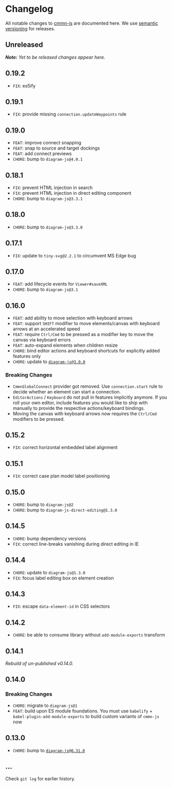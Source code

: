 # Changelog

All notable changes to [cmmn-js](https://github.com/bpmn-io/cmmn-js) are documented here. We use [semantic versioning](http://semver.org/) for releases.

## Unreleased

___Note:__ Yet to be released changes appear here._

## 0.19.2

* `FIX`: es5ify

## 0.19.1

* `FIX`: provide missing `connection.updateWaypoints` rule

## 0.19.0

* `FEAT`: improve connect snapping
* `FEAT`: snap to source and target dockings
* `FEAT`: add connect previews
* `CHORE`: bump to `diagram-js@4.0.1`

## 0.18.1

* `FIX`: prevent HTML injection in search
* `FIX`: prevent HTML injection in direct editing component
* `CHORE`: bump to `diagram-js@3.3.1`

## 0.18.0

* `CHORE`: bump to `diagram-js@3.3.0`

## 0.17.1

* `FIX`: update to `tiny-svg@2.2.1` to circumvent MS Edge bug

## 0.17.0

* `FEAT`: add lifecycle events for `Viewer#saveXML`
* `CHORE`: bump to `diagram-js@3.1`

## 0.16.0

* `FEAT`: add ability to move selection with keyboard arrows
* `FEAT`: support `SHIFT` modifier to move elements/canvas with keyboard arrows at an accelerated speed
* `FEAT`: require `Ctrl/Cmd` to be pressed as a modifier key to move the canvas via keyboard errors
* `FEAT`: auto-expand elements when children resize
* `CHORE`: bind editor actions and keyboard shortcuts for explicitly added features only
* `CHORE`: update to [`diagram-js@3.0.0`](https://github.com/bpmn-io/diagram-js/blob/master/CHANGELOG.md#300)

### Breaking Changes

* `CmmnGlobalConnect` provider got removed. Use `connection.start` rule to decide whether an element can start a connection.
* `EditorActions` / `Keyboard` do not pull in features implicitly anymore. If you roll your own editor, include features you would like to ship with manually to provide the respective actions/keyboard bindings.
* Moving the canvas with keyboard arrows now requires the `Ctrl/Cmd` modifiers to be pressed.

## 0.15.2

* `FIX`: correct horizontal embedded label alignment

## 0.15.1

* `FIX`: correct case plan model label positioning

## 0.15.0

* `CHORE`: bump to `diagram-js@2`
* `CHORE`: bump to `diagram-js-direct-editing@1.3.0`

## 0.14.5

* `CHORE`: bump dependency versions
* `FIX`: correct line-breaks vanishing during direct editing in IE

## 0.14.4

* `CHORE`: update to `diagram-js@1.3.0`
* `FIX`: focus label editing box on element creation

## 0.14.3

* `FIX`: escape `data-element-id` in CSS selectors

## 0.14.2

* `CHORE`: be able to consume library without `add-module-exports` transform

## 0.14.1

_Rebuild of un-published v0.14.0._

## 0.14.0

### Breaking Changes

* `CHORE`: migrate to `diagram-js@1`
* `FEAT`: build upon ES module foundations. You must use `babelify` + `babel-plugin-add-module-exports` to build custom variants of `cmmn-js` now

## 0.13.0

* `CHORE`: bump to [`diagram-js@0.31.0`](https://github.com/bpmn-io/diagram-js/releases/tag/v0.31.0)

## ...

Check `git log` for earlier history.
